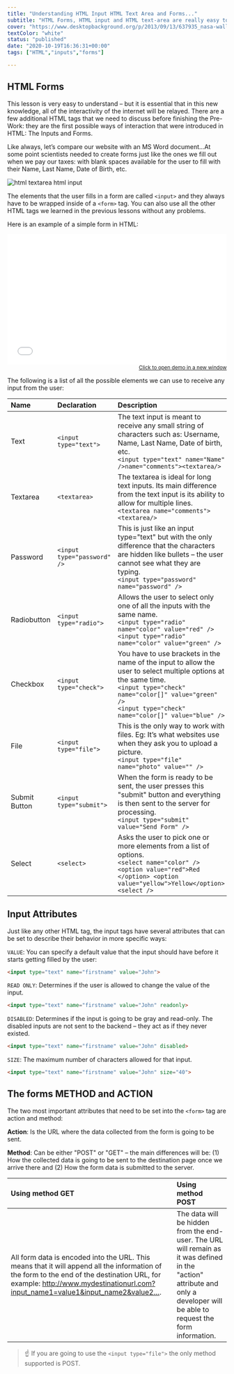 ```yaml
---
title: "Understanding HTML Input HTML Text Area and Forms..."
subtitle: "HTML Forms, HTML input and HTML text-area are really easy to understand, and they are the ONLY way to make interactive websites without AJAX. These very basic concepts represent 90% of everything you will ever need to know about forms ."
cover: "https://www.desktopbackground.org/p/2013/09/13/637935_nasa-wallpapers_1600x1200_h.jpg"
textColor: "white"
status: "published"
date: "2020-10-19T16:36:31+00:00"
tags: ["HTML","inputs","forms"]

---
```


## HTML Forms


This lesson is very easy to understand – but it is essential that in this new knowledge, all of the interactivity of the internet will be relayed.  There are a few additional HTML tags that we need to discuss before finishing the Pre-Work: they are the first possible ways of interaction that were introduced in HTML: The Inputs and Forms.

Like always, let’s compare our website with an MS Word document…At some point scientists needed to create forms just like the ones we fill out when we pay our taxes: with blank spaces available for the user to fill with their Name, Last Name, Date of Birth, etc.

![html textarea html input](../../assets/images/12ff6e40-706f-47ff-9ada-53dada968eaf.png)

The elements that the user fills in a form are called `<input>` and they always have to be wrapped inside of a `<form>` tag.  You can also use all the other HTML tags we learned in the previous lessons without any problems.

Here is an example of a simple form in HTML:

<iframe width="100%" height="300" src="//jsfiddle.net/BreatheCode/L62c4yud/1/embedded/html,result/" allowfullscreen="allowfullscreen" allowpaymentrequest frameborder="0"></iframe>

<div align="right"><small><a href="//jsfiddle.net/BreatheCode/L62c4yud/1/embedded/html,result/">Click to open demo in a new window</a></small></div>

The following is a list of all the possible elements we can use to receive any input from the user:

|**Name**   |**Declaration**   |**Description**   |
|:----------|:-----------------|:-----------------|
|Text       |`<input type="text">`   |The text input is meant to receive any small string of characters such as: Username, Name, Last Name, Date of birth, etc.<br>`<input type="text" name="Name" />name="comments"><textarea/>`   |
|Textarea   |`<textarea>`   |The textarea is ideal for long text inputs.  Its main difference from the text input is its ability to allow for multiple lines.<br>`<textarea name="comments"><textarea/>`   |
|Password   |`<input type="password" />`   |This is just like an input type="text" but with the only difference that the characters are hidden like bullets – the user cannot see what  they are typing.<br>`<input type="password" name="password" />`   |
|Radiobutton   |`<input type="radio">`   |Allows the user to select only one of all the inputs with the same name.<br>`<input type="radio" name="color" value="red" />` <br> `<input type="radio" name="color" value="green" />`   |
|Checkbox   |`<input type="check">`   |You have to use brackets in the name of the input to allow the user to select multiple options at the same time.<br>`<input type="check" name="color[]" value="green" />`<br> `<input type="check" name="color[]" value="blue" />`   |
|File   |`<input type="file">`   |This is the only way to work with files.  Eg: It’s what websites use when they ask you to upload a picture.<br>`<input type="file" name="photo" value="" />`   |
|Submit Button   |`<input type="submit">`   |When the form is ready to be sent, the user presses this "submit" button and everything is then sent to the server for processing.<br>`<input type="submit" value="Send Form" />`   |
|Select   |`<select>`   |Asks the user to pick one or more elements from a list of options.<br>`<select name="color" /> <option value="red">Red </option> <option value="yellow">Yellow</option> <select />`   |

## Input Attributes


Just like any other HTML tag, the input tags have several attributes that can be set to describe their behavior in more specific ways:

`VALUE`:  You can specify a default value that the input should have before it starts getting filled by the user:

```html
<input type="text" name="firstname" value="John">
```
`READ ONLY`:  Determines if the user is allowed to change the value of the input.

```html
<input type="text" name="firstname" value="John" readonly>
```

`DISABLED`:  Determines if the input is going to be gray and read-only.  The disabled inputs are not sent to the backend – they act as if they never existed.

```html
<input type="text" name="firstname" value="John" disabled>
```

`SIZE`:  The maximum number of characters allowed for that input.

```html
<input type="text" name="firstname" value="John" size="40">
```

## The forms METHOD and ACTION



The two most important attributes that need to be set into the `<form>` tag are action and method:

**Action**: Is the URL where the data collected from the form is going to be sent.

**Method**: Can be either "POST" or "GET" – the main differences will be: (1) How the collected data is going to be sent to the destination page once we arrive there and (2) How the form data is submitted to the server.

|**Using method GET**   |**Using method POST**   |
|:----------------------|:-----------------------|
|All form data is encoded into the URL.  This means that it will append all the information of the form to the end of the destination URL, for example: http://www.mydestinationurl.com?input_name1=value1&input_name2&value2….   |The data will be hidden from the end-user.  The URL will remain as it was defined in the "action" attribute and only a developer will be able to request the form information.   |

> :point_up: If you are going to use the `<input type="file">` the only method supported is POST.



  		


